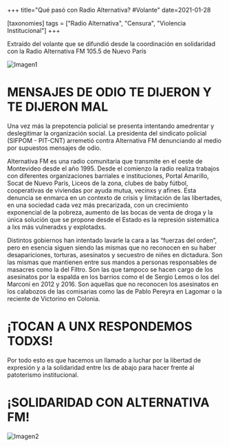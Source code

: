+++
title="Qué pasó con Radio Alternativa? #Volante"
date=2021-01-28

[taxonomies]
tags = ["Radio Alternativa", "Censura", "Violencia Institucional"]
+++

Extraído del volante que se difundió desde la coordinación en solidaridad con la
Radio Alternativa FM 105.5 de Nuevo París

<!-- more -->
![Imagen1](../img1.jpg)

# MENSAJES DE ODIO TE DIJERON Y TE DIJERON MAL

Una vez más la prepotencia policial se presenta intentando amedrentar y deslegitimar la organización social. La presidenta del sindicato policial (SIFPOM - PIT-CNT) arremetió contra Alternativa FM denunciando al medio por supuestos mensajes de odio.

Alternativa FM es una radio comunitaria que transmite en el oeste de Montevideo desde el año 1995. Desde el comienzo la radio realiza trabajos con diferentes organizaciones barriales e instituciones, Portal Amarillo, Socat de Nuevo París, Liceos de la zona, clubes de baby fútbol, cooperativas de viviendas por ayuda mutua, vecinxs y afines.
Esta denuncia se enmarca en un contexto de crisis y limitación de las libertades, en una sociedad cada vez más precarizada, con un crecimiento exponencial de la pobreza, aumento de las bocas de venta de droga y la única solución que se propone desde el Estado es la represión sistemática a lxs más vulneradxs y explotadxs.

Distintos gobiernos han intentado lavarle la cara a las “fuerzas del orden”, pero en esencia siguen siendo las mismas que no reconocen en su haber desapariciones, torturas, asesinatos y secuestro de niñes en dictadura. Son las mismas que mantienen entre sus mandos a personas responsables de masacres como la del Filtro. Son las que tampoco se hacen cargo de los asesinatos por la espalda en los barrios como el de Sergio Lemos o los del Marconi en 2012 y 2016. Son aquellas que no reconocen los asesinatos en los calabozos de las comisarias como las de Pablo Pereyra en Lagomar o la reciente de Victorino en Colonia.

# ¡TOCAN A UNX RESPONDEMOS TODXS!

Por todo esto es que hacemos un llamado a luchar por la libertad de expresión y a la solidaridad entre lxs de abajo para hacer frente al patoterismo institucional.

# ¡SOLIDARIDAD CON ALTERNATIVA FM!

![Imagen2](../images/img1.jpg)
